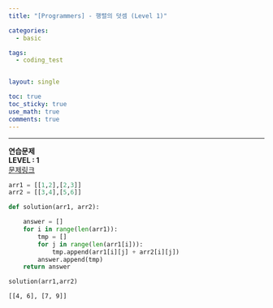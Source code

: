 ```yaml
---
title: "[Programmers] - 행렬의 덧셈 (Level 1)"

categories:
  - basic

tags:
  - coding_test


layout: single

toc: true
toc_sticky: true
use_math: true
comments: true
---
```


---
**연습문제**  
**LEVEL : 1**   
[문제링크](https://programmers.co.kr/learn/courses/30/lessons/12950)  


```python
arr1 = [[1,2],[2,3]]
arr2 = [[3,4],[5,6]]

```


```python
def solution(arr1, arr2):

    answer = []
    for i in range(len(arr1)):
        tmp = []
        for j in range(len(arr1[i])):
            tmp.append(arr1[i][j] + arr2[i][j])
        answer.append(tmp)
    return answer
```


```python
solution(arr1,arr2)
```




    [[4, 6], [7, 9]]
